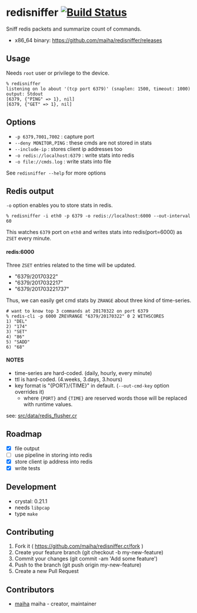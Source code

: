 # redisniffer [![Build Status](https://travis-ci.org/maiha/redisniffer.svg?branch=master)](https://travis-ci.org/maiha/redisniffer)

Sniff redis packets and summarize count of commands.

- x86_64 binary: https://github.com/maiha/redisniffer/releases

## Usage

Needs `root` user or privilege to the device.

```shell
% redisniffer
listening on lo about '(tcp port 6379)' (snaplen: 1500, timeout: 1000)
output: Stdout
[6379, {"PING" => 1}, nil]
[6379, {"GET" => 1}, nil]
```

## Options

- `-p 6379,7001,7002` : capture port
- `--deny MONITOR,PING` : these cmds are not stored in stats
- `--include-ip` : stores client ip addresses too
- `-o redis://localhost:6379` : write stats into redis
- `-o file://cmds.log` : write stats into file

See `redisniffer --help` for more options

## Redis output

`-o` option enables you to store stats in redis.

```shell
% redisniffer -i eth0 -p 6379 -o redis://localhost:6000 --out-interval 60
```

This watches `6379` port on `eth0` and writes stats into redis(port=6000) as `ZSET` every minute.

#### redis:6000

Three `ZSET` entries related to the time will be updated.

- "6379/20170322"
- "6379/2017032217"
- "6379/201703221737"

Thus, we can easily get cmd stats by `ZRANGE` about three kind of time-series.

```shell
# want to know top 3 commands at 20170322 on port 6379
% redis-cli -p 6000 ZREVRANGE "6379/20170322" 0 2 WITHSCORES
1) "DEL"
2) "174"
3) "SET"
4) "86"
5) "SADD"
6) "68"
```

#### NOTES

- time-series are hard-coded. (daily, hourly, every minute)
- ttl is hard-coded. (4.weeks, 3.days, 3.hours)
- key format is "{PORT}/{TIME}" in default. (`--out-cmd-key` option overrides it)
  - where `{PORT}` and `{TIME}` are reserved words those will be replaced with runtime values.

see: [src/data/redis_flusher.cr](src/data/redis_flusher.cr)

## Roadmap

- [x] file output
- [ ] use pipeline in storing into redis
- [x] store client ip address into redis
- [x] write tests

## Development

- crystal: 0.21.1
- needs `libpcap`
- type `make`

## Contributing

1. Fork it ( https://github.com/maiha/redisniffer.cr/fork )
2. Create your feature branch (git checkout -b my-new-feature)
3. Commit your changes (git commit -am 'Add some feature')
4. Push to the branch (git push origin my-new-feature)
5. Create a new Pull Request

## Contributors

- [maiha](https://github.com/maiha) maiha - creator, maintainer
